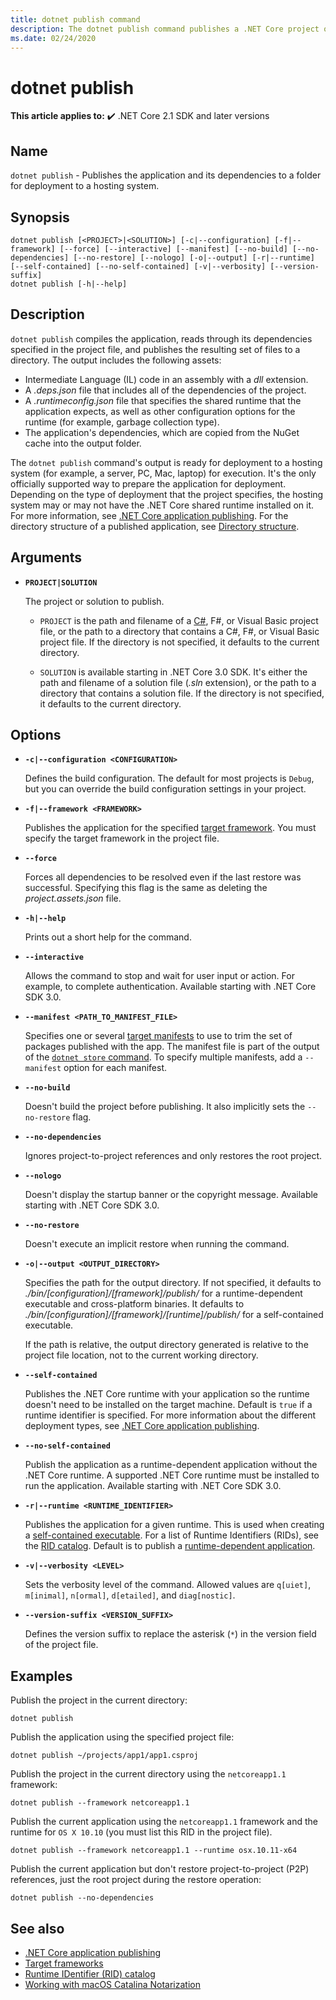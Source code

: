 ```yaml
---
title: dotnet publish command
description: The dotnet publish command publishes a .NET Core project or solution to a directory.
ms.date: 02/24/2020
---
```

# dotnet publish

**This article applies to:** ✔️ .NET Core 2.1 SDK and later versions

## Name

`dotnet publish` - Publishes the application and its dependencies to a folder for deployment to a hosting system.

## Synopsis

```dotnetcli
dotnet publish [<PROJECT>|<SOLUTION>] [-c|--configuration] [-f|--framework] [--force] [--interactive] [--manifest] [--no-build] [--no-dependencies] [--no-restore] [--nologo] [-o|--output] [-r|--runtime] [--self-contained] [--no-self-contained] [-v|--verbosity] [--version-suffix]
dotnet publish [-h|--help]
```

## Description

`dotnet publish` compiles the application, reads through its dependencies specified in the project file, and publishes the resulting set of files to a directory. The output includes the following assets:

- Intermediate Language (IL) code in an assembly with a *dll* extension.
- A *.deps.json* file that includes all of the dependencies of the project.
- A *.runtimeconfig.json* file that specifies the shared runtime that the application expects, as well as other configuration options for the runtime (for example, garbage collection type).
- The application's dependencies, which are copied from the NuGet cache into the output folder.

The `dotnet publish` command's output is ready for deployment to a hosting system (for example, a server, PC, Mac, laptop) for execution. It's the only officially supported way to prepare the application for deployment. Depending on the type of deployment that the project specifies, the hosting system may or may not have the .NET Core shared runtime installed on it. For more information, see [.NET Core application publishing](../deploying/index.md). For the directory structure of a published application, see [Directory structure](/aspnet/core/hosting/directory-structure).

## Arguments

- **`PROJECT|SOLUTION`**

  The project or solution to publish.
  
  * `PROJECT` is the path and filename of a [C#](csproj.md), F#, or Visual Basic project file, or the path to a directory that contains a C#, F#, or Visual Basic project file. If the directory is not specified, it defaults to the current directory.

  * `SOLUTION` is available starting in .NET Core 3.0 SDK. It's either the path and filename of a solution file (*.sln* extension), or the path to a directory that contains a solution file. If the directory is not specified, it defaults to the current directory.

## Options

- **`-c|--configuration <CONFIGURATION>`**

  Defines the build configuration. The default for most projects is `Debug`, but you can override the build configuration settings in your project.

- **`-f|--framework <FRAMEWORK>`**

  Publishes the application for the specified [target framework](../../standard/frameworks.md). You must specify the target framework in the project file.

- **`--force`**

  Forces all dependencies to be resolved even if the last restore was successful. Specifying this flag is the same as deleting the *project.assets.json* file.

- **`-h|--help`**

  Prints out a short help for the command.

- **`--interactive`**

  Allows the command to stop and wait for user input or action. For example, to complete authentication. Available starting with .NET Core SDK 3.0.

- **`--manifest <PATH_TO_MANIFEST_FILE>`**

  Specifies one or several [target manifests](../deploying/runtime-store.md) to use to trim the set of packages published with the app. The manifest file is part of the output of the [`dotnet store` command](dotnet-store.md). To specify multiple manifests, add a `--manifest` option for each manifest.

- **`--no-build`**

  Doesn't build the project before publishing. It also implicitly sets the `--no-restore` flag.

- **`--no-dependencies`**

  Ignores project-to-project references and only restores the root project.

- **`--nologo`**

  Doesn't display the startup banner or the copyright message. Available starting with .NET Core SDK 3.0.

- **`--no-restore`**

  Doesn't execute an implicit restore when running the command.

- **`-o|--output <OUTPUT_DIRECTORY>`**

  Specifies the path for the output directory. If not specified, it defaults to *./bin/[configuration]/[framework]/publish/* for a runtime-dependent executable and cross-platform binaries. It defaults to *./bin/[configuration]/[framework]/[runtime]/publish/* for a self-contained executable.

  If the path is relative, the output directory generated is relative to the project file location, not to the current working directory.

- **`--self-contained`**

  Publishes the .NET Core runtime with your application so the runtime doesn't need to be installed on the target machine. Default is `true` if a runtime identifier is specified. For more information about the different deployment types, see [.NET Core application publishing](../deploying/index.md).

- **`--no-self-contained`**

  Publish the application as a runtime-dependent application without the .NET Core runtime. A supported .NET Core runtime must be installed to run the application. Available starting with .NET Core SDK 3.0.

- **`-r|--runtime <RUNTIME_IDENTIFIER>`**

  Publishes the application for a given runtime. This is used when creating a [self-contained executable](../deploying/index.md#publish-self-contained). For a list of Runtime Identifiers (RIDs), see the [RID catalog](../rid-catalog.md). Default is to publish a [runtime-dependent application](../deploying/index.md#publish-runtime-dependent).

- **`-v|--verbosity <LEVEL>`**

  Sets the verbosity level of the command. Allowed values are `q[uiet]`, `m[inimal]`, `n[ormal]`, `d[etailed]`, and `diag[nostic]`.

- **`--version-suffix <VERSION_SUFFIX>`**

  Defines the version suffix to replace the asterisk (`*`) in the version field of the project file.

## Examples

Publish the project in the current directory:

```dotnetcli
dotnet publish
```

Publish the application using the specified project file:

```dotnetcli
dotnet publish ~/projects/app1/app1.csproj
```

Publish the project in the current directory using the `netcoreapp1.1` framework:

```dotnetcli
dotnet publish --framework netcoreapp1.1
```

Publish the current application using the `netcoreapp1.1` framework and the runtime for `OS X 10.10` (you must list this RID in the project file).

```dotnetcli
dotnet publish --framework netcoreapp1.1 --runtime osx.10.11-x64
```

Publish the current application but don't restore project-to-project (P2P) references, just the root project during the restore operation:

```dotnetcli
dotnet publish --no-dependencies
```

## See also

- [.NET Core application publishing](../deploying/index.md)
- [Target frameworks](../../standard/frameworks.md)
- [Runtime IDentifier (RID) catalog](../rid-catalog.md)
- [Working with macOS Catalina Notarization](../install/macos-notarization-issues.md)
